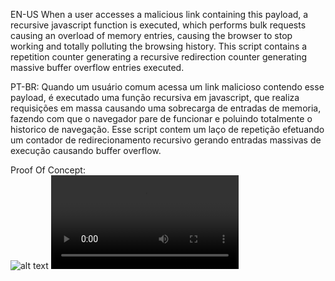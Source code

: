 EN-US
When a user accesses a malicious link containing this payload, a recursive javascript function is executed, which performs bulk requests causing an overload of memory entries, causing the browser to stop working and totally polluting the browsing history.
This script contains a repetition counter generating a recursive redirection counter generating massive buffer overflow entries executed.

PT-BR:
Quando um usuário comum acessa um link malicioso contendo esse payload, é executado uma função recursiva em javascript, que realiza requisições em massa causando uma sobrecarga de entradas de memoria, fazendo com que o navegador pare de funcionar e poluindo totalmente o historico de navegação.
Esse script contem um laço de repetição efetuando um contador de redirecionamento recursivo gerando entradas massivas de execução causando buffer overflow.

Proof Of Concept:<br>
![alt text](https://i.imgur.com/KytoFG6.jpeg)
![alt text](https://i.imgur.com/e0SviKQ.mp4)
